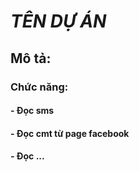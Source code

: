 # *TÊN DỰ ÁN*

## Mô tả:
### Chức năng:
#### - Đọc sms
#### - Đọc cmt từ page facebook
#### - Đọc ...




<!-- 
    Tiêu đề: [1->6]: các thẻ text hiện tại quy định là 4
    # Tiêu đề cấp 1
    ## Tiêu đề cấp 2
    ### Tiêu đề cấp 3
    
    Sử dụng ** hoặc __ để in đậm: văn bản in đậm
    Sử dụng * hoặc _ để in nghiêng: văn bản in nghiêng
    Ví dụ: **đậm**, *nghiêng*

    Sử dụng -, *, hoặc + cho danh sách không đánh số
    Sử dụng số và dấu chấm (1., 2., ...) cho danh sách đánh số

    Cú pháp: [Tên liên kết](URL)
    Ví dụ: [Google](https://www.google.com)

    Cú pháp: ![Alt text](URL hình ảnh)
    Ví dụ: ![Logo](https://example.com/logo.png)

    Trích dẫn:
        Sử dụng dấu > ở đầu dòng
        Ví dụ: > Đây là một trích dẫn

    Đường kẻ ngang: 
        Sử dụng ba dấu gạch ngang --- hoặc ba dấu sao ***

    Bảng: 
    | Cột 1 | Cột 2 |
    |-------|-------|
    | Nội dung 1 | Nội dung 2 |
 -->